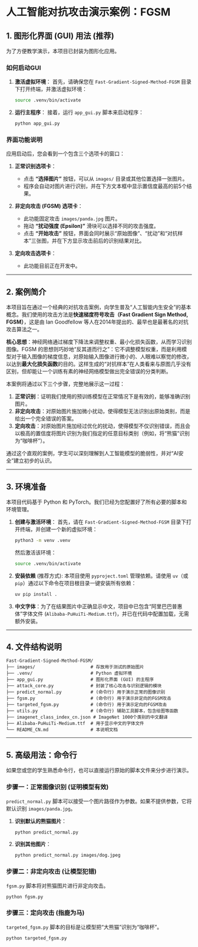 # 人工智能对抗攻击演示案例：FGSM

## 1. 图形化界面 (GUI) 用法 (推荐)

为了方便教学演示，本项目已封装为图形化应用。

### **如何启动GUI**

1.  **激活虚拟环境**：
    首先，请确保您在 `Fast-Gradient-Signed-Method-FGSM` 目录下打开终端，并激活虚拟环境：
    ```bash
    source .venv/bin/activate
    ```

2.  **运行主程序**：
    接着，运行 `app_gui.py` 脚本来启动程序：
    ```bash
    python app_gui.py
    ```

### **界面功能说明**

应用启动后，您会看到一个包含三个选项卡的窗口：

1.  **正常识别选项卡**：
    -   点击 **“选择图片”** 按钮，可以从 `images/` 目录或其他位置选择一张图片。
    -   程序会自动对图片进行识别，并在下方文本框中显示置信度最高的前5个结果。

2.  **非定向攻击 (FGSM) 选项卡**：
    -   此功能固定攻击 `images/panda.jpg` 图片。
    -   拖动 **“扰动强度 (Epsilon)”** 滑块可以选择不同的攻击强度。
    -   点击 **“开始攻击”** 按钮，界面会同时展示“原始图像”、“扰动”和“对抗样本”三张图，并在下方显示攻击前后的识别结果对比。

3.  **定向攻击选项卡**：
    -   此功能目前正在开发中。

---

## 2. 案例简介

本项目旨在通过一个经典的对抗攻击案例，向学生普及“人工智能内生安全”的基本概念。我们使用的攻击方法是**快速梯度符号攻击（Fast Gradient Sign Method, FGSM）**，这是由 Ian Goodfellow 等人在2014年提出的、最早也是最著名的对抗攻击算法之一。

**核心思想**：神经网络通过梯度下降法来调整权重、最小化损失函数，从而学习识别图像。FGSM 的思想则巧妙地“反其道而行之”：它不调整模型权重，而是利用模型对于输入图像的梯度信息，对原始输入图像进行微小的、人眼难以察觉的修改，以达到**最大化损失函数**的目的。这样生成的“对抗样本”在人类看来与原图几乎没有区别，但却能让一个训练有素的神经网络模型做出完全错误的分类判断。

本案例将通过以下三个步骤，完整地展示这一过程：

1.  **正常识别**：证明我们使用的预训练模型在正常情况下是有效的，能够准确识别图片。
2.  **非定向攻击**：对原始图片施加微小扰动，使得模型无法识别出原始类别，而是给出一个完全错误的答案。
3.  **定向攻击**：对原始图片施加经过优化的扰动，使得模型不仅识别错误，而且会以极高的置信度将图片识别为我们指定的任意目标类别（例如，将“熊猫”识别为“咖啡杯”）。

通过这个直观的案例，学生可以深刻理解到人工智能模型的脆弱性，并对“AI安全”建立初步的认识。

---

## 3. 环境准备

本项目代码基于 Python 和 PyTorch。我们已经为您配置好了所有必要的脚本和环境管理。

1.  **创建与激活环境**：
    首先，请在 `Fast-Gradient-Signed-Method-FGSM` 目录下打开终端，并创建一个新的虚拟环境：
    ```bash
    python3 -m venv .venv
    ```
    然后激活该环境：
    ```bash
    source .venv/bin/activate
    ```

2.  **安装依赖** (推荐方式):
    本项目使用 `pyproject.toml` 管理依赖。请使用 `uv`（或 `pip`）通过以下命令在项目根目录一键安装所有依赖：
    ```bash
    uv pip install .
    ```

3.  **中文字体**：为了在结果图片中正确显示中文，项目中已包含“阿里巴巴普惠体”字体文件 (`Alibaba-PuHuiTi-Medium.ttf`)，并已在代码中配置加载，无需额外安装。

---

## 4. 文件结构说明

```
Fast-Gradient-Signed-Method-FGSM/
├── images/                     # 存放用于测试的原始图片
├── .venv/                      # Python 虚拟环境
├── app_gui.py                  # 图形化界面 (GUI) 的主程序
├── attack_core.py              # 封装了核心攻击与识别逻辑的模块
├── predict_normal.py           # (命令行) 用于演示正常的图像识别
├── fgsm.py                     # (命令行) 用于演示非定向的FGSM攻击
├── targeted_fgsm.py            # (命令行) 用于演示定向的FGSM攻击
├── utils.py                    # (命令行) 辅助工具脚本，包含绘图等函数
├── imagenet_class_index_cn.json # ImageNet 1000个类别的中文翻译
├── Alibaba-PuHuiTi-Medium.ttf  # 用于显示中文的字体文件
└── README_CN.md                # 本说明文档
```

---

## 5. 高级用法：命令行

如果您或您的学生熟悉命令行，也可以直接运行原始的脚本文件来分步进行演示。

### 步骤一：正常图像识别 (证明模型有效)

`predict_normal.py` 脚本可以接受一个图片路径作为参数。如果不提供参数，它将默认识别 `images/panda.jpg`。

1.  **识别默认的熊猫图片**：
    ```bash
    python predict_normal.py
    ```

2.  **识别其他图片**：
    ```bash
    python predict_normal.py images/dog.jpeg
    ```

### 步骤二：非定向攻击 (让模型犯错)

`fgsm.py` 脚本将对熊猫图片进行非定向攻击。

```bash
python fgsm.py
```

### 步骤三：定向攻击 (指鹿为马)

`targeted_fgsm.py` 脚本的目标是让模型把“大熊猫”识别为“咖啡杯”。

```bash
python targeted_fgsm.py
```
